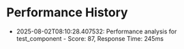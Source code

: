 # Performance History

- 2025-08-02T08:10:28.407532: Performance analysis for test_component - Score: 87, Response Time: 245ms
